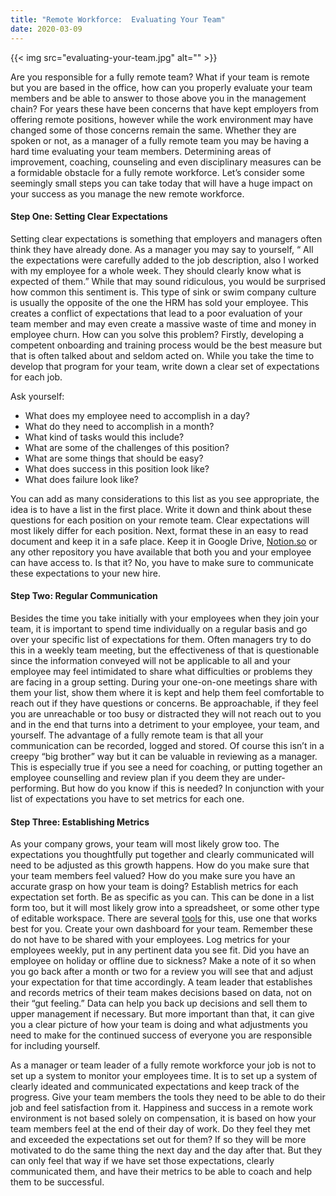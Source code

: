 ```yaml
---
title: "Remote Workforce:  Evaluating Your Team"
date: 2020-03-09
---
```

{{< img src="evaluating-your-team.jpg" alt="" >}}

Are you responsible for a fully remote team?  What if your team is remote but you are based in the office, how can you properly evaluate your team members and be able to answer to those above you in the management chain?
For years these have been concerns that have kept employers from offering remote positions, however while the work environment may have changed some of those concerns remain the same.  Whether they are spoken or not, as a manager of a fully remote team you may be having a hard time evaluating your team members.  Determining areas of improvement, coaching, counseling and even disciplinary measures can be a formidable obstacle for a fully remote workforce.  Let’s consider some seemingly small steps you can take today that will have a huge impact on your success as you manage the new remote workforce.

#### Step One: Setting Clear Expectations
Setting clear expectations is something that employers and managers often think they have already done.  As a manager you may say to yourself, “ All the expectations were carefully added to the job description, also I worked with my employee for a whole week.  They should clearly know what is expected of them.”  While that may sound ridiculous, you would be surprised how common this sentiment is.  This type of sink or swim company culture is usually the opposite of the one the HRM has sold your employee.  This creates a conflict of expectations that lead to a poor evaluation of your team member and may even create a massive waste of time and money in employee churn.  How can you solve this problem?  Firstly, developing a competent onboarding and training process would be the best measure but that is often talked about and seldom acted on.  While you take the time to develop that program for your team, write down a clear set of expectations for each job.  

Ask yourself:

- What does my employee need to accomplish in a day?
- What do they need to accomplish in a month?
- What kind of tasks would this include?
- What are some of the challenges of this position?
- What are some things that should be easy?
- What does success in this position look like?
- What does failure look like?

You can add as many considerations to this list as you see appropriate, the idea is to have a list in the first place.  Write it down and think about these questions for each position on your remote team.  Clear expectations will most likely differ for each position.  Next, format these in an easy to read document and keep it in a safe place.  Keep it in Google Drive, [Notion.so](https://www.notion.so/) or any other repository you have available that both you and your employee can have access to.  Is that it?  No, you have to make sure to communicate these expectations to your new hire.

#### Step Two: Regular Communication
Besides the time you take initially with your employees when they join your team, it is important to spend time individually on a regular basis and go over your specific list of expectations for them.  Often managers try to do this in a weekly team meeting, but the effectiveness of that is questionable since the information conveyed will not be applicable to all and your employee may feel intimidated to share what difficulties or problems they are facing in a group setting.  During your one-on-one meetings share with them your list, show them where it is kept and help them feel comfortable to reach out if they have questions or concerns.  Be approachable, if they feel you are unreachable or too busy or distracted they will not reach out to you and in the end that turns into a detriment to your employee, your team, and yourself.  The advantage of a fully remote team is that all your communication can be recorded, logged and stored.  Of course this isn’t in a creepy “big brother” way but it can be valuable in reviewing as a manager.  This is especially true if you see a need for coaching, or putting together an employee counselling and review plan if you deem they are under-performing.  But how do you know if this is needed?  In conjunction with your list of expectations you have to set metrics for each one. 

#### Step Three: Establishing Metrics
As your company grows, your team will most likely grow too.  The expectations you thoughtfully put together and clearly communicated will need to be adjusted as this growth happens.  How do you make sure that your team members feel valued?  How do you make sure you have an accurate grasp on how your team is doing?  Establish metrics for each expectation set forth.  Be as specific as you can.  This can be done in a list form too, but it will most likely grow into a spreadsheet, or some other type of editable workspace.  There are several [tools](https://employeecycle.com/) for this, use one that works best for you.  Create your own dashboard for your team.  Remember these do not have to be shared with your employees.  Log metrics for your employees weekly, put in any pertinent data you see fit.  Did you have an employee on holiday or offline due to sickness?  Make a note of it so when you go back after a month or two for a review you will see that and adjust your expectation for that time accordingly.  A team leader that establishes and records metrics of their team makes decisions based on data, not on their “gut feeling.”  Data can help you back up decisions and sell them to upper management if necessary.  But more important than that, it can give you a clear picture of how your team is doing and what adjustments you need to make for the continued success of everyone you are responsible for including yourself.

As a manager or team leader of a fully remote workforce your job is not to set up a system to monitor your employees time.  It is to set up a system of clearly ideated and communicated expectations and keep track of the progress.  Give your team members the tools they need to be able to do their job and feel satisfaction from it.  Happiness and success in a remote work environment is not based solely on compensation, it is based on how your team members feel at the end of their day of work.  Do they feel they met and exceeded the expectations set out for them?  If so they will be more motivated to do the same thing the next day and the day after that.  But they can only feel that way if we have set those expectations, clearly communicated them, and have their metrics to be able to coach and help them to be successful.


